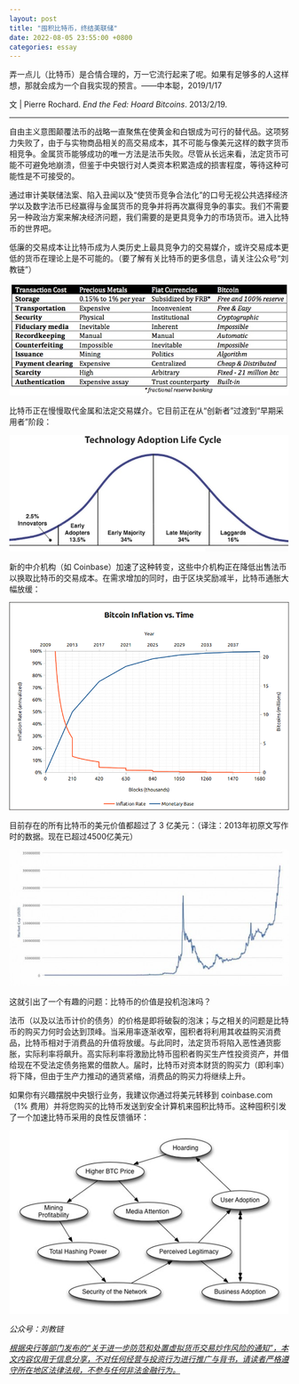 ```yaml
---
layout: post
title: "囤积比特币，终结美联储"
date: 2022-08-05 23:55:00 +0800
categories: essay
---
```


弄一点儿（比特币）是合情合理的，万一它流行起来了呢。如果有足够多的人这样想，那就会成为一个自我实现的预言。——中本聪，2019/1/17

文 | Pierre Rochard. *End the Fed: Hoard Bitcoins*. 2013/2/19.

* * *

自由主义意图颠覆法币的战略一直聚焦在使黄金和白银成为可行的替代品。这项努力失败了，由于与实物商品相关的高交易成本，其不可能与像美元这样的数字货币相竞争。金属货币能够成功的唯一方法是法币失败。尽管从长远来看，法定货币可能不可避免地崩溃，但鉴于中央银行对人类资本积累造成的损害程度，等待这种可能性是不可接受的。

通过审计美联储法案、陷入丑闻以及“使货币竞争合法化”的口号无视公共选择经济学以及数字法币已经赢得与金属货币的竞争并将再次赢得竞争的事实。我们不需要另一种政治方案来解决经济问题，我们需要的是更具竞争力的市场货币。进入比特币的世界吧。

低廉的交易成本让比特币成为人类历史上最具竞争力的交易媒介，或许交易成本更低的货币在理论上是不可能的。（要了解有关比特币的更多信息，请关注公众号“刘教链”）

![](/images/2022/20220805-2.jpg)

比特币正在慢慢取代金属和法定交易媒介。它目前正在从“创新者”过渡到“早期采用者”阶段：

![](/images/2022/20220805-3.jpg)

新的中介机构（如 Coinbase）加速了这种转变，这些中介机构正在降低出售法币以换取比特币的交易成本。在需求增加的同时，由于区块奖励减半，比特币通胀大幅放缓：

![](/images/2022/20220805-4.png)

目前存在的所有比特币的美元价值都超过了 3 亿美元：（译注：2013年初原文写作时的数据。现在已超过4500亿美元）

![](/images/2022/20220805-5.jpg)

这就引出了一个有趣的问题：比特币的价值是投机泡沫吗？

法币（以及以法币计价的债务）的价格是即将破裂的泡沫；与之相关的问题是比特币的购买力何时会达到顶峰。当采用率逐渐收窄，囤积者将利用其收益购买消费品，比特币相对于消费品的升值将放缓。与此同时，法定货币将陷入恶性通货膨胀，实际利率将飙升。高实际利率将激励比特币囤积者购买生产性投资资产，并借给现在不受法定债务拖累的借款人。届时，比特币对资本财货的购买力（即利率）将下降，但由于生产力推动的通货紧缩，消费品的购买力将继续上升。

如果你有兴趣摆脱中央银行业务，我建议你通过将美元转移到 coinbase.com（1% 费用）并将您购买的比特币发送到安全计算机来囤积比特币。这种囤积引发了一个加速比特币采用的良性反馈循环：

![](/images/2022/20220805-6.jpg)

*公众号：刘教链*

<u>*根据央行等部门发布的“关于进一步防范和处置虚拟货币交易炒作风险的通知”，本文内容仅用于信息分享，不对任何经营与投资行为进行推广与背书，请读者严格遵守所在地区法律法规，不参与任何非法金融行为。*</u>
